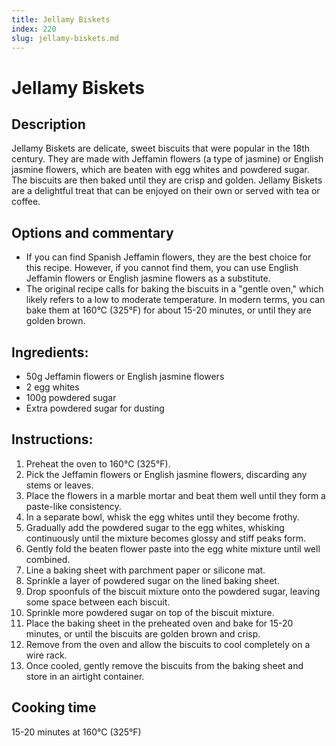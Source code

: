 ```yaml
---
title: Jellamy Biskets
index: 220
slug: jellamy-biskets.md
---
```


# Jellamy Biskets

## Description
Jellamy Biskets are delicate, sweet biscuits that were popular in the 18th century. They are made with Jeffamin flowers (a type of jasmine) or English jasmine flowers, which are beaten with egg whites and powdered sugar. The biscuits are then baked until they are crisp and golden. Jellamy Biskets are a delightful treat that can be enjoyed on their own or served with tea or coffee.

## Options and commentary
- If you can find Spanish Jeffamin flowers, they are the best choice for this recipe. However, if you cannot find them, you can use English Jeffamin flowers or English jasmine flowers as a substitute.
- The original recipe calls for baking the biscuits in a "gentle oven," which likely refers to a low to moderate temperature. In modern terms, you can bake them at 160°C (325°F) for about 15-20 minutes, or until they are golden brown.

## Ingredients:
- 50g Jeffamin flowers or English jasmine flowers
- 2 egg whites
- 100g powdered sugar
- Extra powdered sugar for dusting

## Instructions:
1. Preheat the oven to 160°C (325°F).
2. Pick the Jeffamin flowers or English jasmine flowers, discarding any stems or leaves.
3. Place the flowers in a marble mortar and beat them well until they form a paste-like consistency.
4. In a separate bowl, whisk the egg whites until they become frothy.
5. Gradually add the powdered sugar to the egg whites, whisking continuously until the mixture becomes glossy and stiff peaks form.
6. Gently fold the beaten flower paste into the egg white mixture until well combined.
7. Line a baking sheet with parchment paper or silicone mat.
8. Sprinkle a layer of powdered sugar on the lined baking sheet.
9. Drop spoonfuls of the biscuit mixture onto the powdered sugar, leaving some space between each biscuit.
10. Sprinkle more powdered sugar on top of the biscuit mixture.
11. Place the baking sheet in the preheated oven and bake for 15-20 minutes, or until the biscuits are golden brown and crisp.
12. Remove from the oven and allow the biscuits to cool completely on a wire rack.
13. Once cooled, gently remove the biscuits from the baking sheet and store in an airtight container.

## Cooking time
15-20 minutes at 160°C (325°F)